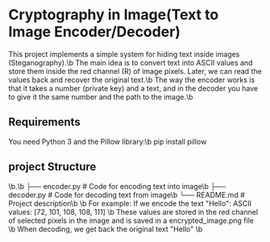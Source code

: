 # Cryptography in Image(Text to Image Encoder/Decoder)

This project implements a simple system for hiding text inside images (Steganography).\b
The main idea is to convert text into ASCII values and store them inside the red channel (R) of image pixels. Later, we can read the values back and recover the original text.\b
The way the encoder works is that it takes a number (private key) and a text, and in the decoder you have to give it the same number and the path to the image.\b

## Requirements
You need Python 3 and the Pillow library:\b
pip install pillow

## project Structure
\b.\b
├── encoder.py   # Code for encoding text into image\b
├── decoder.py   # Code for decoding text from image\b
└── README.md    # Project description\b
\b
For example:
If we encode the text "Hello":
ASCII values: [72, 101, 108, 108, 111] \b
These values are stored in the red channel of selected pixels in the image and is saved in a encrypted_image.png file \b
When decoding, we get back the original text "Hello" \b
